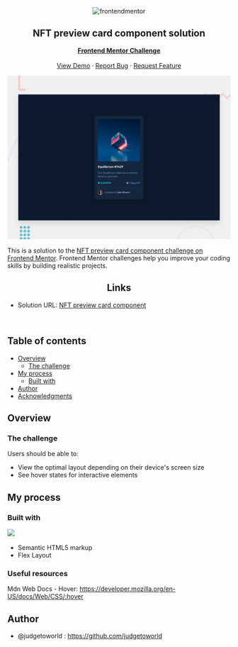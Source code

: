 <div id="top"></div>

<div align="center">

  <img src="https://www.frontendmentor.io/static/images/logo-mobile.svg" alt="frontendmentor" width="80">

  <h2 align="center">NFT preview card component solution</h2>
  <p align="center">
    <a href="https://github.com/judgetoworld/NFT-preview-card-component"><strong>Frontend Mentor Challenge</strong></a>
    <br />
    <br />
    <a href="https://github.com/judgetoworld">View Demo</a>
    ·
    <a href="https://github.com/judgetoworld" target="_blank">Report Bug</a>
    ·
    <a href="https://github.com/judgetoworld" target="_blank">Request Feature</a>
  </p>
</div>

<div align="center">

![](./design/desktop-preview.jpg)

</div>

This is a solution to the [NFT preview card component challenge on Frontend Mentor](https://www.frontendmentor.io/challenges/nft-preview-card-component-SbdUL_w0U). Frontend Mentor challenges help you improve your coding skills by building realistic projects.

<h2 align="center">Links</h2>

- Solution URL: [NFT preview card component ](https://www.frontendmentor.io/solutions/nft-preview-card-component-tailwind-css-FN3tcexyJI)

<br>

## Table of contents

- [Overview](#overview)
  - [The challenge](#the-challenge)
- [My process](#my-process)
  - [Built with](#built-with)
- [Author](#author)
- [Acknowledgments](#acknowledgments)

## Overview

### The challenge

Users should be able to:

- View the optimal layout depending on their device's screen size
- See hover states for interactive elements

## My process

### Built with

<!-- Bagdes -->

![](https://img.shields.io/badge/HTML5-E34F26?style=for-the-badge&logo=html5&logoColor=white)

- Semantic HTML5 markup
- Flex Layout

### Useful resources

Mdn Web Docs - Hover: https://developer.mozilla.org/en-US/docs/Web/CSS/:hover

## Author

- @judgetoworld : https://github.com/judgetoworld
